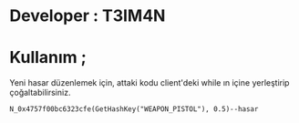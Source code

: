 # Developer : T3IM4N
# Kullanım ;
Yeni hasar düzenlemek için, attaki kodu client'deki while ın içine yerleştirip çoğaltabilirsiniz.
```
N_0x4757f00bc6323cfe(GetHashKey("WEAPON_PISTOL"), 0.5)--hasar
```
